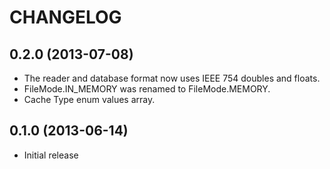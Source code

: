 CHANGELOG
=========

0.2.0 (2013-07-08)
------------------

* The reader and database format now uses IEEE 754 doubles and floats.
* FileMode.IN_MEMORY was renamed to FileMode.MEMORY.
* Cache Type enum values array.

0.1.0 (2013-06-14)
------------------

* Initial release
